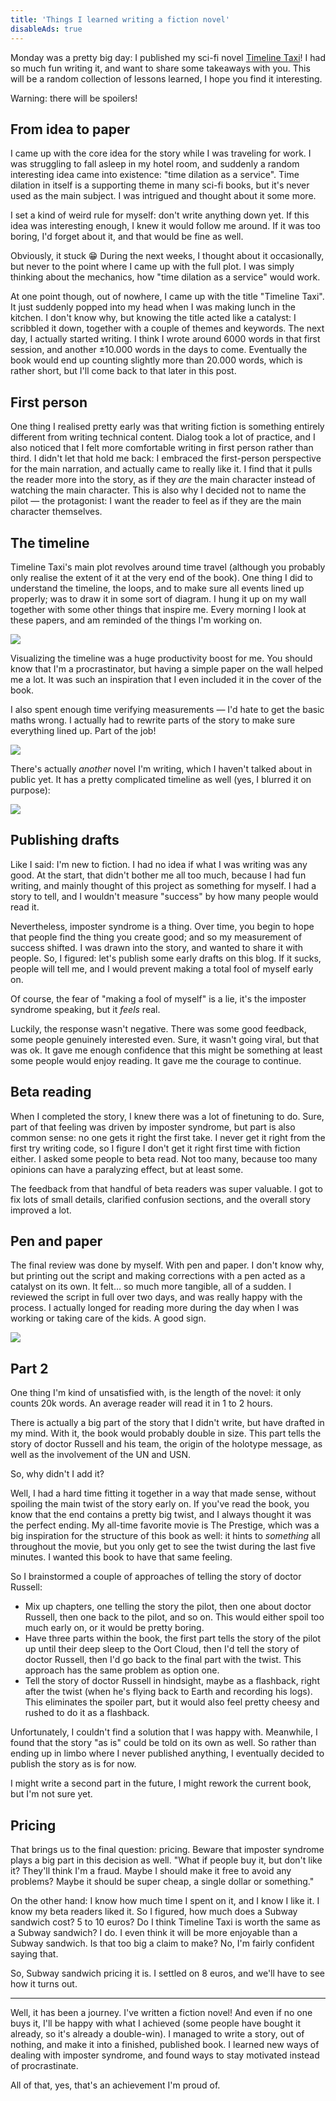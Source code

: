 ```yaml
---
title: 'Things I learned writing a fiction novel'
disableAds: true
---
```


Monday was a pretty big day: I published my sci-fi novel [Timeline Taxi](https://timeline-taxi.com)! I had so much fun writing it, and want to share some takeaways with you. This will be a random collection of lessons learned, I hope you find it interesting.

Warning: there will be spoilers!

## From idea to paper

I came up with the core idea for the story while I was traveling for work. I was struggling to fall asleep in my hotel room, and suddenly a random interesting idea came into existence: "time dilation as a service". Time dilation in itself is a supporting theme in many sci-fi books, but it's never used as the main subject. I was intrigued and thought about it some more. 

I set a kind of weird rule for myself: don't write anything down yet. If this idea was interesting enough, I knew it would follow me around. If it was too boring, I'd forget about it, and that would be fine as well.

Obviously, it stuck 😁 During the next weeks, I thought about it occasionally, but never to the point where I came up with the full plot. I was simply thinking about the mechanics, how "time dilation as a service" would work.

At one point though, out of nowhere, I came up with the title "Timeline Taxi". It just suddenly popped into my head when I was making lunch in the kitchen. I don't know why, but knowing the title acted like a catalyst: I scribbled it down, together with a couple of themes and keywords. The next day, I actually started writing. I think I wrote around 6000 words in that first session, and another ±10.000 words in the days to come. Eventually the book would end up counting slightly more than 20.000 words, which is rather short, but I'll come back to that later in this post.

## First person

One thing I realised pretty early was that writing fiction is something entirely different from writing technical content. Dialog took a lot of practice, and I also noticed that I felt more comfortable writing in first person rather than third. I didn't let that hold me back: I embraced the first-person perspective for the main narration, and actually came to really like it. I find that it pulls the reader more into the story, as if they _are_ the main character instead of watching the main character. This is also why I decided not to name the pilot — the protagonist: I want the reader to feel as if they are the main character themselves.  

## The timeline

Timeline Taxi's main plot revolves around time travel (although you probably only realise the extent of it at the very end of the book). One thing I did to understand the timeline, the loops, and to make sure all events lined up properly; was to draw it in some sort of diagram. I hung it up on my wall together with some other things that inspire me. Every morning I look at these papers, and am reminded of the things I'm working on.

![](/resources/img/blog/taxi/outline.jpeg)

Visualizing the timeline was a huge productivity boost for me. You should know that I'm a procrastinator, but having a simple paper on the wall helped me a lot. It was such an inspiration that I even included it in the cover of the book. 

I also spent enough time verifying measurements — I'd hate to get the basic maths wrong. I actually had to rewrite parts of the story to make sure everything lined up. Part of the job! 

![](/resources/img/blog/taxi/measures.png)

There's actually _another_ novel I'm writing, which I haven't talked about in public yet. It has a pretty complicated timeline as well (yes, I blurred it on purpose):

![](/resources/img/blog/taxi/other-novel.png)

## Publishing drafts

Like I said: I'm new to fiction. I had no idea if what I was writing was any good. At the start, that didn't bother me all too much, because I had fun writing, and mainly thought of this project as something for myself. I had a story to tell, and I wouldn't measure "success" by how many people would read it.

Nevertheless, imposter syndrome is a thing. Over time, you begin to hope that people find the thing you create good; and so my measurement of success shifted. I was drawn into the story, and wanted to share it with people. So, I figured: let's publish some early drafts on this blog. If it sucks, people will tell me, and I would prevent making a total fool of myself early on.

Of course, the fear of "making a fool of myself" is a lie, it's the imposter syndrome speaking, but it _feels_ real.

Luckily, the response wasn't negative. There was some good feedback, some people genuinely interested even. Sure, it wasn't going viral, but that was ok. It gave me enough confidence that this might be something at least some people would enjoy reading. It gave me the courage to continue.

## Beta reading

When I completed the story, I knew there was a lot of finetuning to do. Sure, part of that feeling was driven by imposter syndrome, but part is also common sense: no one gets it right the first take. I never get it right from the first try writing code, so I figure I don't get it right first time with fiction either. I asked some people to beta read. Not too many, because too many opinions can have a paralyzing effect, but at least some.

The feedback from that handful of beta readers was super valuable. I got to fix lots of small details, clarified confusion sections, and the overall story improved a lot.

## Pen and paper

The final review was done by myself. With pen and paper. I don't know why, but printing out the script and making corrections with a pen acted as a catalyst on its own. It felt… so much more tangible, all of a sudden. I reviewed the script in full over two days, and was really happy with the process. I actually longed for reading more during the day when I was working or taking care of the kids. A good sign.

![](/resources/img/blog/taxi/paper.jpeg)

## Part 2

One thing I'm kind of unsatisfied with, is the length of the novel: it only counts 20k words. An average reader will read it in 1 to 2 hours. 

There is actually a big part of the story that I didn't write, but have drafted in my mind. With it, the book would probably double in size. This part tells the story of doctor Russell and his team, the origin of the holotype message, as well as the involvement of the UN and USN.

So, why didn't I add it?

Well, I had a hard time fitting it together in a way that made sense, without spoiling the main twist of the story early on. If you've read the book, you know that the end contains a pretty big twist, and I always thought it was the perfect ending. My all-time favorite movie is The Prestige, which was a big inspiration for the structure of this book as well: it hints to _something_ all throughout the movie, but you only get to see the twist during the last five minutes. I wanted this book to have that same feeling. 

So I brainstormed a couple of approaches of telling the story of doctor Russell:

- Mix up chapters, one telling the story the pilot, then one about doctor Russell, then one back to the pilot, and so on. This would either spoil too much early on, or it would be pretty boring.
- Have three parts within the book, the first part tells the story of the pilot up until their deep sleep to the Oort Cloud, then I'd tell the story of doctor Russell, then I'd go back to the final part with the twist. This approach has the same problem as option one.
- Tell the story of doctor Russell in hindsight, maybe as a flashback, right after the twist (when he's flying back to Earth and recording his logs). This eliminates the spoiler part, but it would also feel pretty cheesy and rushed to do it as a flashback. 

Unfortunately, I couldn't find a solution that I was happy with. Meanwhile, I found that the story "as is" could be told on its own as well. So rather than ending up in limbo where I never published anything, I eventually decided to publish the story as is for now. 

I might write a second part in the future, I might rework the current book, but I'm not sure yet.

## Pricing

That brings us to the final question: pricing. Beware that imposter syndrome plays a big part in this decision as well. "What if people buy it, but don't like it? They'll think I'm a fraud. Maybe I should make it free to avoid any problems? Maybe it should be super cheap, a single dollar or something."

On the other hand: I know how much time I spent on it, and I know I like it. I know my beta readers liked it. So I figured, how much does a Subway sandwich cost? 5 to 10 euros? Do I think Timeline Taxi is worth the same as a Subway sandwich? I do. I even think it will be more enjoyable than a Subway sandwich. Is that too big a claim to make? No, I'm fairly confident saying that.

So, Subway sandwich pricing it is. I settled on 8 euros, and we'll have to see how it turns out.

---

Well, it has been a journey. I've written a fiction novel! And even if no one buys it, I'll be happy with what I achieved (some people have bought it already, so it's already a double-win). I managed to write a story, out of nothing, and make it into a finished, published book. I learned new ways of dealing with imposter syndrome, and found ways to stay motivated instead of procrastinate. 

All of that, yes, that's an achievement I'm proud of.
